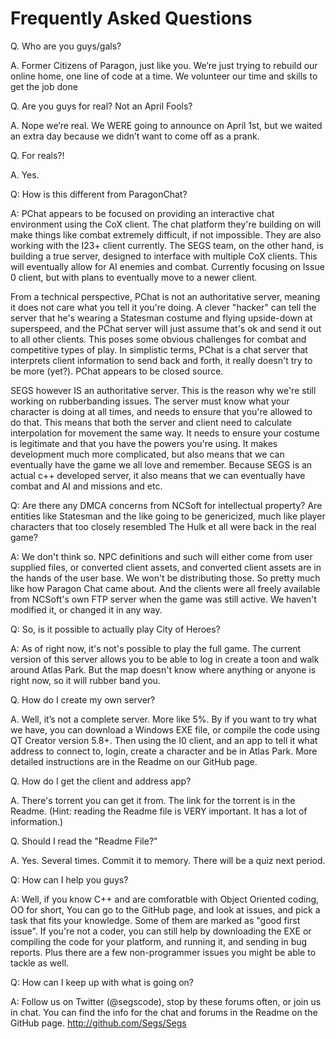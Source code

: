 Frequently Asked Questions
======

Q. Who are you guys/gals?

A. Former Citizens of Paragon, just like you. We’re just trying to rebuild our 
online home, one line of code at a time. We volunteer our time and skills 
to get the job done


Q. Are you guys for real? Not an April Fools? 

A. Nope we’re real. We WERE going to announce on April 1st, but we waited an extra 
day because we didn’t want to come off as a prank. 


Q. For reals?!

A. Yes. 


Q: How is this different from ParagonChat? 

A: PChat appears to be focused on providing an interactive chat environment using 
the CoX client. The chat platform they're building on will make things like combat 
extremely difficult, if not impossible. They are also working with the I23+ client 
currently. The SEGS team, on the other hand, is building a true server, designed to 
interface with multiple CoX clients. This will eventually allow for AI enemies and 
combat. Currently focusing on Issue 0 client, but with plans to eventually move to 
a newer client.

From a technical perspective, PChat is not an authoritative server, meaning it does 
not care what you tell it you're doing. A clever "hacker" can tell the server that 
he's wearing a Statesman costume and flying upside-down at superspeed, and the PChat 
server will just assume that's ok and send it out to all other clients. This poses 
some obvious challenges for combat and competitive types of play. In simplistic terms, 
PChat is a chat server that interprets client information to send back and forth, it 
really doesn't try to be more (yet?). PChat appears to be closed source.

SEGS however IS an authoritative server. This is the reason why we're still working on 
rubberbanding issues. The server must know what your character is doing at all times, 
and needs to ensure that you're allowed to do that. This means that both the server 
and client need to calculate interpolation for movement the same way. It needs to 
ensure your costume is legitimate and that you have the powers you're using. It makes 
development much more complicated, but also means that we can eventually have the game 
we all love and remember. Because SEGS is an actual c++ developed server, it also 
means that we can eventually have combat and AI and missions and etc. 


Q: Are there any DMCA concerns from NCSoft for intellectual property? Are entities 
like Statesman and the like going to be genericized, much like player characters 
that too closely resembled The Hulk et all were back in the real game?

A: We don't think so. NPC definitions and such will either come from user 
supplied files, or converted client assets, and converted client assets are in the 
hands of the user base. We won't be distributing those. So pretty much like how 
Paragon Chat came about. And the clients were all freely available from NCSoft's own
FTP server when the game was still active. We haven't modified it, or changed it 
in any way. 


Q: So, is it possible to actually play City of Heroes?

A: As of right now, it's not's possible to play the full game. The current version of 
this server allows you to be able to log in create a toon and walk around Atlas Park. 
But the map doesn't know where anything or anyone is right now, so it will rubber 
band you. 


Q. How do I create my own server?

A. Well, it’s not a complete server. More like 5%. By if you want 
to try what we have, you can download a Windows EXE file, or compile the code using 
QT Creator version 5.8+. Then using the I0 client, and an app to tell it what address 
to connect to, login, create a character and be in Atlas Park. More detailed 
instructions are in the Readme on our GitHub page. 

Q. How do I get the client and address app?

A. There's torrent you can get it from. The link for the torrent is in the Readme.
(Hint: reading the Readme file is VERY important. It has a lot of information.)


Q. Should I read the "Readme File?"

A. Yes. Several times. Commit it to memory. There will be a quiz next period. 


Q: How can I help you guys?

A: Well, if you know C++ and are comforatble with Object Oriented coding, OO for short, 
You can go to the GitHub page, and look at issues, and pick a task that fits your 
knowledge. Some of them are marked as "good first issue". If you're not a coder, you 
can still help by downloading the EXE or compiling the code for your platform, and 
running it, and sending in bug reports. Plus there are a few non-programmer issues 
you might be able to tackle as well. 


Q: How can I keep up with what is going on?

A: Follow us on Twitter (@segscode), stop by these forums often, or join us in chat. You 
can find the info for the chat and forums in the Readme on the GitHub page. 
http://github.com/Segs/Segs
